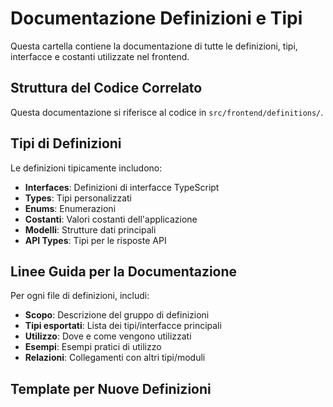 # Documentazione Definizioni e Tipi

Questa cartella contiene la documentazione di tutte le definizioni, tipi, interfacce e costanti utilizzate nel frontend.

## Struttura del Codice Correlato

Questa documentazione si riferisce al codice in `src/frontend/definitions/`.

## Tipi di Definizioni

Le definizioni tipicamente includono:

- **Interfaces**: Definizioni di interfacce TypeScript
- **Types**: Tipi personalizzati
- **Enums**: Enumerazioni
- **Costanti**: Valori costanti dell'applicazione
- **Modelli**: Strutture dati principali
- **API Types**: Tipi per le risposte API

## Linee Guida per la Documentazione

Per ogni file di definizioni, includi:

- **Scopo**: Descrizione del gruppo di definizioni
- **Tipi esportati**: Lista dei tipi/interfacce principali
- **Utilizzo**: Dove e come vengono utilizzati
- **Esempi**: Esempi pratici di utilizzo
- **Relazioni**: Collegamenti con altri tipi/moduli

## Template per Nuove Definizioni 